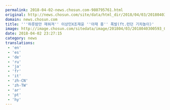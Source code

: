 ```yaml
---
permalink: 2018-04-02-news.chosun.com-980795761.html
original: http://news.chosun.com/site/data/html_dir/2018/04/03/2018040300612.html
domain: news.chosun.com
title: '''하룻밤만 재워져'' 이상민X조재윤 ''아재 흥'' 폭발(ft.런던 기차놀이)'
image: http://image.chosun.com/sitedata/image/201804/03/2018040300593_0.jpg
date: 2018-04-02 23:27:15
category: news
translations: 
 - 'en'
 - 'es'
 - 'de'
 - 'ru'
 - 'ja'
 - 'fr'
 - 'it'
 - 'zh-CN'
 - 'zh-TW'
 - 'ar'
 - 'pt'
 - 'hy'
---
```


